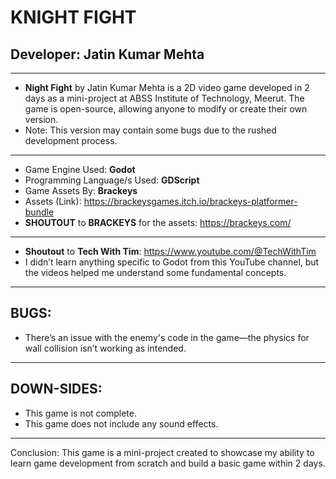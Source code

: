 # KNIGHT FIGHT
## Developer: Jatin Kumar Mehta
---
* **Night Fight** by Jatin Kumar Mehta is a 2D video game developed in 2 days as a mini-project at ABSS Institute of Technology, Meerut. The game is open-source, allowing anyone to modify or create their own version.
* Note: This version may contain some bugs due to the rushed development process.
---
* Game Engine Used: **Godot**
* Programming Language/s Used: **GDScript**
* Game Assets By: **Brackeys**
* Assets (Link): https://brackeysgames.itch.io/brackeys-platformer-bundle
* **SHOUTOUT** to **BRACKEYS** for the assets: https://brackeys.com/
---
* **Shoutout** to **Tech With Tim**: https://www.youtube.com/@TechWithTim
* I didn’t learn anything specific to Godot from this YouTube channel, but the videos helped me understand some fundamental concepts.
---
## BUGS:
* There’s an issue with the enemy's code in the game—the physics for wall collision isn’t working as intended.
---
## DOWN-SIDES:
* This game is not complete.
* This game does not include any sound effects.
---
Conclusion: This game is a mini-project created to showcase my ability to learn game development from scratch and build a basic game within 2 days.
